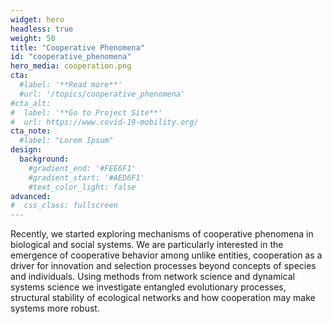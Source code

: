 ```yaml
---
widget: hero
headless: true
weight: 50
title: "Cooperative Phenomena"
id: "cooperative_phenomena"
hero_media: cooperation.png
cta:
  #label: '**Read more**'
  #url: '/topics/cooperative_phenomena'
#cta_alt:
#  label: '**Go to Project Site**'
#  url: https://www.covid-19-mobility.org/
cta_note:
  #label: "Lorem Ipsum"
design:
  background:
    #gradient_end: '#FEE6F1'
    #gradient_start: '#AED6F1'
    #text_color_light: false
advanced:
#  css_class: fullscreen
---
```


Recently, we started exploring mechanisms of cooperative phenomena in biological and social systems. We are particularly interested in the emergence of cooperative behavior among unlike entities, cooperation as a driver for innovation and selection processes beyond concepts of species and individuals. Using methods from network science and dynamical systems science we investigate entangled evolutionary processes, structural stability of ecological networks and how cooperation may make systems more robust.
